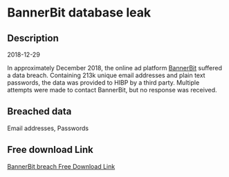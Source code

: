 # BannerBit database leak

## Description

2018-12-29

In approximately December 2018, the online ad platform <a href="https://bannerbit.com/" target="_blank" rel="noopener">BannerBit</a> suffered a data breach. Containing 213k unique email addresses and plain text passwords, the data was provided to HIBP by a third party. Multiple attempts were made to contact BannerBit, but no response was received.

## Breached data

Email addresses, Passwords

## Free download Link

[BannerBit breach Free Download Link](https://tinyurl.com/2b2k277t)